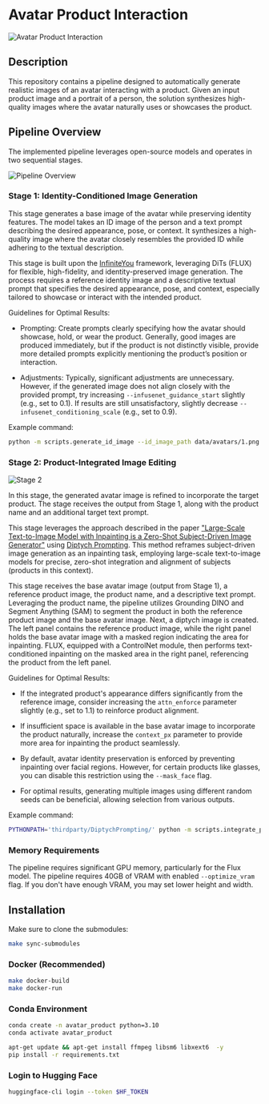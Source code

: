 # Avatar Product Interaction

![Avatar Product Interaction](assets/teaser.png)


## Description

This repository contains a pipeline designed to automatically generate realistic images of an avatar interacting with a product. Given an input product image and a portrait of a person, the solution synthesizes high-quality images where the avatar naturally uses or showcases the product.


## Pipeline Overview

The implemented pipeline leverages open-source models and operates in two sequential stages.

![Pipeline Overview](assets/pipeline.png)

### Stage 1: Identity-Conditioned Image Generation

This stage generates a base image of the avatar while preserving identity features. The model takes an ID image of the person and a text prompt describing the desired appearance, pose, or context. It synthesizes a high-quality image where the avatar closely resembles the provided ID while adhering to the textual description.

This stage is built upon the [InfiniteYou](https://github.com/bytedance/InfiniteYou) framework, leveraging DiTs (FLUX) for flexible, high-fidelity, and identity-preserved image generation. The process requires a reference identity image and a descriptive textual prompt that specifies the desired appearance, pose, and context, especially tailored to showcase or interact with the intended product.

Guidelines for Optimal Results:

- Prompting: Create prompts clearly specifying how the avatar should showcase, hold, or wear the product. Generally, good images are produced immediately, but if the product is not distinctly visible, provide more detailed prompts explicitly mentioning the product’s position or interaction.

- Adjustments: Typically, significant adjustments are unnecessary. However, if the generated image does not align closely with the provided prompt, try increasing `--infusenet_guidance_start` slightly (e.g., set to 0.1). If results are still unsatisfactory, slightly decrease `--infusenet_conditioning_scale` (e.g., set to 0.9).

Example command:
```bash
python -m scripts.generate_id_image --id_image_path data/avatars/1.png --prompt 'A young woman wearing a t-shirt on a monotone background, 4K, high quality, photorealistic' --output_image_path 'results/stage_one/1_t-shirt.png' --optimize_vram
```

### Stage 2: Product-Integrated Image Editing

![Stage 2](assets/stage_2.png)

In this stage, the generated avatar image is refined to incorporate the target product. The stage receives the output from Stage 1, along with the product name and an additional target text prompt.

This stage leverages the approach described in the paper ["Large-Scale Text-to-Image Model with Inpainting is a Zero-Shot Subject-Driven Image Generator"](https://arxiv.org/pdf/2411.15466) using [Diptych Prompting](https://diptychprompting.github.io/). This method reframes subject-driven image generation as an inpainting task, employing large-scale text-to-image models for precise, zero-shot integration and alignment of subjects (products in this context).

This stage receives the base avatar image (output from Stage 1), a reference product image, the product name, and a descriptive text prompt. Leveraging the product name, the pipeline utilizes Grounding DINO and Segment Anything (SAM) to segment the product in both the reference product image and the base avatar image.
Next, a diptych image is created. The left panel contains the reference product image, while the right panel holds the base avatar image with a masked region indicating the area for inpainting. FLUX, equipped with a ControlNet module, then performs text-conditioned inpainting on the masked area in the right panel, referencing the product from the left panel.

Guidelines for Optimal Results:
- If the integrated product's appearance differs significantly from the reference image, consider increasing the `attn_enforce` parameter slightly (e.g., set to 1.1) to reinforce product alignment.

- If insufficient space is available in the base avatar image to incorporate the product naturally, increase the `context_px` parameter to provide more area for inpainting the product seamlessly.

- By default, avatar identity preservation is enforced by preventing inpainting over facial regions. However, for certain products like glasses, you can disable this restriction using the `--mask_face` flag.

- For optimal results, generating multiple images using different random seeds can be beneficial, allowing selection from various outputs.

Example command:
```bash
PYTHONPATH='thirdparty/DiptychPrompting/' python -m scripts.integrate_product --product_image_path data/products/t-shirt-2.jpeg --id_image_path results/stage_one/1_t-shirt.png --product_name 't-shirt' --target_prompt 'a woman wearing a t-shirt' --output_image_path 'results/stage_two/1_t-shirt.png' --optimize_vram
```

### Memory Requirements

The pipeline requires significant GPU memory, particularly for the Flux model.
The pipeline requires 40GB of VRAM with enabled `--optimize_vram` flag.
If you don't have enough VRAM, you may set lower height and width.

## Installation

Make sure to clone the submodules:
```bash
make sync-submodules
```

### Docker (Recommended)
```bash
make docker-build
make docker-run
```

### Conda Environment
```bash
conda create -n avatar_product python=3.10
conda activate avatar_product

apt-get update && apt-get install ffmpeg libsm6 libxext6  -y
pip install -r requirements.txt
```

### Login to Hugging Face
```bash
huggingface-cli login --token $HF_TOKEN
```
